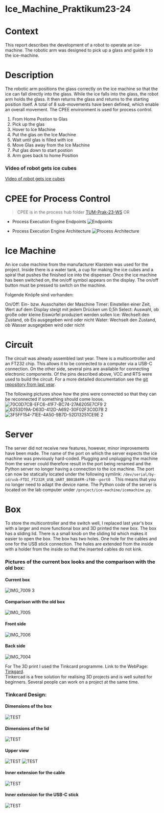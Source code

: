 # Ice_Machine_Praktikum23-24

# Context
This report describes the development of a robot to operate an ice-machine. 
The robotic arm was designed to pick up a glass and guide it to the ice-machine. 

# Description
The robotic arm positions the glass correctly on the ice machine so that the ice can fall directly into the glass. 
While the ice falls into the glass, the robot arm holds the glass. It then returns the glass and returns to the starting position itself. 
A total of 8 sub-movements have been defined, which enable an overall movement. The CPEE environment is used for process control.

1. From Home Postion to Glas
2. Pick up the glas
3. Hover to Ice Machine 
4. Put the glas on the Ice Machine
5. Wait until glas is filled with ice
6. Move Glas away from the Ice Machine
7. Put glas down to start postion
8. Arm goes back to home Position

### Video of robot gets ice cubes
[Video of robot gets ice cubes](https://github.com/avvau/Ice_Machine_Praktikum23-24/assets/164665089/0292e08a-dd6c-4daa-80a3-537b58f087ec)


# CPEE for Process Control
> CPEE is in the process hub folder [TUM-Prak-23-WS](https://cpee.org/flow/edit.html?monitor=https://cpee.org/flow/engine/36621/) OR 
- Process Execution Engine Endpoints
![Endpoints](https://github.com/avvau/Ice_Machine_Praktikum23-24/assets/164665089/bdba5dd6-84ad-4598-aa1d-f44debefbe53)

- Process Execution Engine Architecture
![Process Architecture](https://github.com/avvau/Ice_Machine_Praktikum23-24/assets/164665089/7d231a92-ffd1-4e47-b2c4-10adc50b6182)



# Ice Machine 
An ice cube machine from the manufacturer Klarstein was used for the project. Inside there is a water tank, a cup for making the ice cubes and a spiral that pushes the finished ice  into the dispenser. Once the ice machine has been switched on, the on/off symbol appears on the display. The on/off button must be pressed to switch on the machine.

Folgende Knöpfe sind vorhanden:

On/Off: Ein- bzw. Ausschalten der Maschine
Timer: Einstellen einer Zeit, Wert auf dem Display steigt mit jedem Drücken um 0,5h
Select: Auswahl, ob große oder kleine Eiswürfel produziert werden sollen
Ice: Wechselt den Zustand, ob Eis ausgegeben wird oder nicht
Water: Wechselt den Zustand, ob Wasser ausgegeben wird oder nicht

# Circuit
The circuit was already assembled last year. There is a multicontroller and an FT232 chip. This allows it to be connected to a computer via a USB-C connection. On the other side, several pins are available for connecting electronic components. Of the pins described above, VCC and RTS were used to build the circuit. For a more detailed documentation see the [git repository from last year](https://gitlab.lrz.de/000000000149F516/tum-prac.git). 

The following pictures show how the pins were connected so that they can be reconnected if something should come loose.
![70C0D7CB-EFC6-41F7-BC74-27A6205E7CF9 2](https://github.com/avvau/Ice_Machine_Praktikum23-24/assets/164665089/b6f06479-32a7-4d87-81cf-4d1e3be6be06)
![6253D19A-D63D-412D-A692-30F02F3C0D7B 2](https://github.com/avvau/Ice_Machine_Praktikum23-24/assets/164665089/d7f9c091-b195-404f-9c33-63bee672780a)
![3F5FF154-71EE-4A50-9B7D-52D13251CE9E 2](https://github.com/avvau/Ice_Machine_Praktikum23-24/assets/164665089/f091c205-4247-471e-9588-e9eb4465d806)


# Server
The server did not receive new features, however, minor improvements have been made. The name of the port on which the server expects the ice machine was previously hard-coded. Plugging and unplugging the machine from the server could therefore result in the port being renamed and the Python server no longer having a connection to the ice machine. The port can now be statically located under the following symlink: `/dev/serial/by-id/usb-FTDI_FT232R_USB_UART_B001B4FM-if00--port0 `. This means that you no longer need to adapt the device name.
The Python code of the server is located on the lab computer under `/project/ice-machine/icemachine.py`.



# Box
To store the multicontroller and the switch well, I replaced last year's box with a larger and more functional box and 3D printed the new box. The box has a sliding lid. There is a small knob on the sliding lid which makes it easier to open the box. The box has two holes. 
One hole for the cables and one for the USB stick connection. The holes are extended from the inside with a holder from the inside so that the inserted cables do not kink. 

### Pictures of the current box looks and the comparison with the old box:

#### Current box
![IMG_7009 3](https://github.com/avvau/Ice_Machine_Praktikum23-24/assets/164665089/5a185c6c-f5ab-4c80-9261-2b62427c8af0)

#### Comparison with the old box
![IMG_7005](https://github.com/avvau/Ice_Machine_Praktikum23-24/assets/164665089/04b43e11-70f3-4dd8-b2e1-00489c9bedeb)

#### Front side
![IMG_7006](https://github.com/avvau/Ice_Machine_Praktikum23-24/assets/164665089/6bb2cc35-0f18-4bf8-830b-7fd05730082f)

#### Back side
![IMG_7004](https://github.com/avvau/Ice_Machine_Praktikum23-24/assets/164665089/295ba3af-56b7-473c-9280-91b4521666a9)

For The 3D print I used the Tinkcard programme.
Link to the WebPage: [Tinkgard](https://www.tinkercad.com).
<br>
Tinkercad is a free solution for realising 3D projects and is well suited for beginners. Several people can work on a project at the same time.
### Tinkcard Design:
#### Dimensions of the box
![TEST](https://github.com/avvau/Ice_Machine_Praktikum23-24/assets/164665089/1cafd8a7-52c4-430c-b9a9-aa2d23e288b9)

#### Dimensions of the lid
![TEST](https://github.com/avvau/Ice_Machine_Praktikum23-24/assets/164665089/3edbc452-8dfe-4640-86d5-79574713159e)

#### Upper view
![TEST](https://github.com/avvau/Ice_Machine_Praktikum23-24/assets/164665089/021bb4e5-4c05-473f-b2ac-098df990aa75)
![TEST](https://github.com/avvau/Ice_Machine_Praktikum23-24/assets/164665089/7b896d0b-dee8-43f8-97f9-57f3bca33338)

#### Inner extension for the cable
![TEST](https://github.com/avvau/Ice_Machine_Praktikum23-24/assets/164665089/d6d9f0bd-ad1c-44f2-a256-e658d1ace917)

#### Inner extension for the USB-C stick
![TEST](https://github.com/avvau/Ice_Machine_Praktikum23-24/assets/164665089/65be7d99-9076-41a6-ad32-ca20fd48909f)




